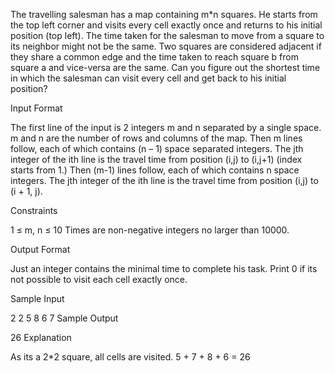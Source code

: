 The travelling salesman has a map containing m*n squares. He starts from the top left corner and visits every cell exactly once and returns to his initial position (top left). The time taken for the salesman to move from a square to its neighbor might not be the same. Two squares are considered adjacent if they share a common edge and the time taken to reach square b from square a and vice-versa are the same. Can you figure out the shortest time in which the salesman can visit every cell and get back to his initial position?

Input Format

The first line of the input is 2 integers m and n separated by a single space. m and n are the number of rows and columns of the map.
Then m lines follow, each of which contains (n – 1) space separated integers. The jth integer of the ith line is the travel time from position (i,j) to (i,j+1) (index starts from 1.)
Then (m-1) lines follow, each of which contains n space integers. The jth integer of the ith line is the travel time from position (i,j) to (i + 1, j).

Constraints

1 ≤ m, n ≤ 10
Times are non-negative integers no larger than 10000.

Output Format

Just an integer contains the minimal time to complete his task. Print 0 if its not possible to visit each cell exactly once.

Sample Input

2 2
5
8
6 7
Sample Output

26
Explanation

As its a 2*2 square, all cells are visited. 5 + 7 + 8 + 6 = 26
